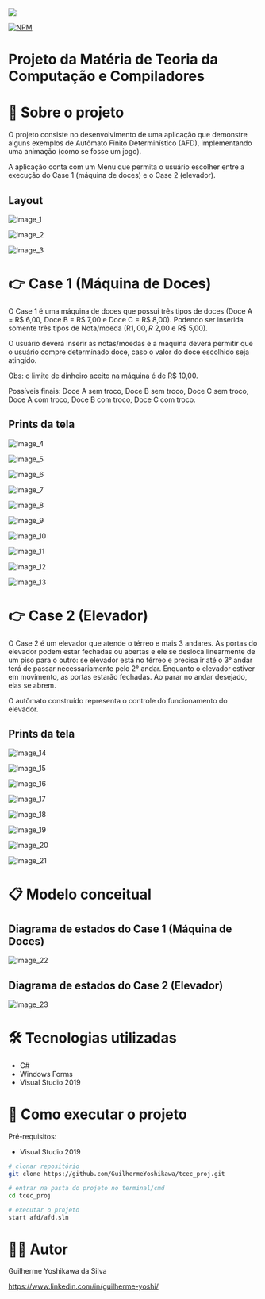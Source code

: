 <img src="https://img.shields.io/static/v1?label=GitHub&message=GuilhermeYoshikawa&color=7159c1&style=for-the-badge&logo=GitHub"/>

[![NPM](https://img.shields.io/npm/l/react)](https://github.com/GuilhermeYoshikawa/tcec_proj/blob/main/LICENSE) 

<h1 align="left">Projeto da Matéria de Teoria da Computação e Compiladores</h1>

# 🚀 Sobre o projeto
O projeto consiste no desenvolvimento de uma aplicação que demonstre alguns exemplos de Autômato Finito Determinístico (AFD), implementando uma animação (como se fosse um jogo).

A aplicação conta com um Menu que permita o usuário escolher entre a execução do Case 1 (máquina de doces) e o Case 2 (elevador).

## Layout
![Image_1](https://github.com/GuilhermeYoshikawa/exemplo-readme/blob/main/Assets/Menu.PNG) 

![Image_2](https://github.com/GuilhermeYoshikawa/exemplo-readme/blob/main/Assets/MaquinaDeDoces.PNG) 

![Image_3](https://github.com/GuilhermeYoshikawa/exemplo-readme/blob/main/Assets/elevador.PNG)

# 👉 Case 1 (Máquina de Doces)
O Case 1 é uma máquina de doces que possui três tipos de doces (Doce A = R$ 6,00, Doce B = R$ 7,00 e Doce C = R$ 8,00). Podendo ser inserida somente três tipos de Nota/moeda (R$1,00, R$ 2,00 e R$ 5,00).

O usuário deverá inserir as notas/moedas e a máquina deverá permitir que o usuário compre determinado doce, caso o valor do doce escolhido seja atingido. 

Obs: o limite de dinheiro aceito na máquina é de R$ 10,00.

Possíveis finais: Doce A sem troco, Doce B sem troco, Doce C sem troco, Doce A com troco, Doce B com troco, Doce C com troco.

## Prints da tela
![Image_4](https://github.com/GuilhermeYoshikawa/exemplo-readme/blob/main/Assets/maquinaDoceA.PNG)

![Image_5](https://github.com/GuilhermeYoshikawa/exemplo-readme/blob/main/Assets/maquinaDoceB.PNG)

![Image_6](https://github.com/GuilhermeYoshikawa/exemplo-readme/blob/main/Assets/maquinaDoceC.PNG)

![Image_7](https://github.com/GuilhermeYoshikawa/exemplo-readme/blob/main/Assets/maquinaDoceC1.PNG)

![Image_8](https://github.com/GuilhermeYoshikawa/exemplo-readme/blob/main/Assets/maquinaDoceC2.PNG)

![Image_9](https://github.com/GuilhermeYoshikawa/exemplo-readme/blob/main/Assets/maquinaDoceA.PNG)

![Image_10](https://github.com/GuilhermeYoshikawa/exemplo-readme/blob/main/Assets/maquinaDoceA1.PNG)

![Image_11](https://github.com/GuilhermeYoshikawa/exemplo-readme/blob/main/Assets/maquinaDoceA2.PNG)

![Image_12](https://github.com/GuilhermeYoshikawa/exemplo-readme/blob/main/Assets/maquinaDoceA3.PNG)

![Image_13](https://github.com/GuilhermeYoshikawa/exemplo-readme/blob/main/Assets/maquinaDoceA4.PNG)

# 👉 Case 2 (Elevador)
O Case 2 é um elevador que atende o térreo e mais 3 andares. As portas do elevador podem estar fechadas ou abertas e ele se desloca linearmente de um piso para o outro: se elevador está no térreo e precisa ir até o 3° andar terá de passar necessariamente pelo 2° andar. Enquanto o elevador estiver em movimento, as portas estarão fechadas. Ao parar no andar desejado, elas se abrem.

O autômato construído representa o controle do funcionamento do elevador.

## Prints da tela
![Image_14](https://github.com/GuilhermeYoshikawa/exemplo-readme/blob/main/Assets/ElevadorPortaAberta.PNG)

![Image_15](https://github.com/GuilhermeYoshikawa/exemplo-readme/blob/main/Assets/ElevadorPortaFechada.PNG)

![Image_16](https://github.com/GuilhermeYoshikawa/exemplo-readme/blob/main/Assets/ElevadorEscolhendoAndar.PNG)

![Image_17](https://github.com/GuilhermeYoshikawa/exemplo-readme/blob/main/Assets/ElevadorEscolhendoAndar1.PNG)

![Image_18](https://github.com/GuilhermeYoshikawa/exemplo-readme/blob/main/Assets/ElevadorEscolhendoAndar2.PNG)

![Image_19](https://github.com/GuilhermeYoshikawa/exemplo-readme/blob/main/Assets/ElevadorDescendo.PNG)

![Image_20](https://github.com/GuilhermeYoshikawa/exemplo-readme/blob/main/Assets/ElevadorDescendo1.PNG)

![Image_21](https://github.com/GuilhermeYoshikawa/exemplo-readme/blob/main/Assets/ElevadorDescendo2.PNG)

# 📋 Modelo conceitual
## Diagrama de estados do Case 1 (Máquina de Doces)
![Image_22](https://github.com/GuilhermeYoshikawa/exemplo-readme/blob/main/Assets/DiagramaMaquinaDeDoces.png)

## Diagrama de estados do Case 2 (Elevador)
![Image_23](https://github.com/GuilhermeYoshikawa/exemplo-readme/blob/main/Assets/DiagramaElevador.png)

# 🛠 Tecnologias utilizadas
- C#
- Windows Forms
- Visual Studio 2019

# 🔧 Como executar o projeto

Pré-requisitos: 
- Visual Studio 2019

```bash
# clonar repositório
git clone https://github.com/GuilhermeYoshikawa/tcec_proj.git

# entrar na pasta do projeto no terminal/cmd
cd tcec_proj

# executar o projeto
start afd/afd.sln
```

# 🧑‍💻 Autor

Guilherme Yoshikawa da Silva

https://www.linkedin.com/in/guilherme-yoshi/
